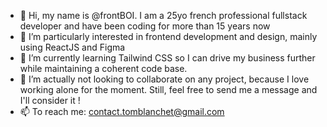 - 👋 Hi, my name is @frontBOI. I am a 25yo french professional fullstack developer and have been coding for more than 15 years now
- 👀 I’m particularly interested in frontend development and design, mainly using ReactJS and Figma
- 🌱 I’m currently learning Tailwind CSS so I can drive my business further while maintaining a coherent code base.
- 💞️ I’m actually not looking to collaborate on any project, because I love working alone for the moment. Still, feel free to send me a message and I'll consider it !
- 📫 To reach me: contact.tomblanchet@gmail.com
